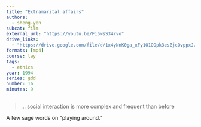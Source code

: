 ```yaml
---
title: "Extramarital affairs"
authors:
  - sheng-yen
subcat: film
external_url: "https://youtu.be/Fi5wsS34rvo"
drive_links:
  - "https://drive.google.com/file/d/1x4yNnK0ga_xFy1O1OOpk3esZjcOvppxJ/view?usp=drivesdk"
formats: [mp4]
course: lay
tags:
  - ethics
year: 1994
series: gdd
number: 16
minutes: 9
---
```


> … social interaction is more complex and frequent than before

A few sage words on "playing around."
